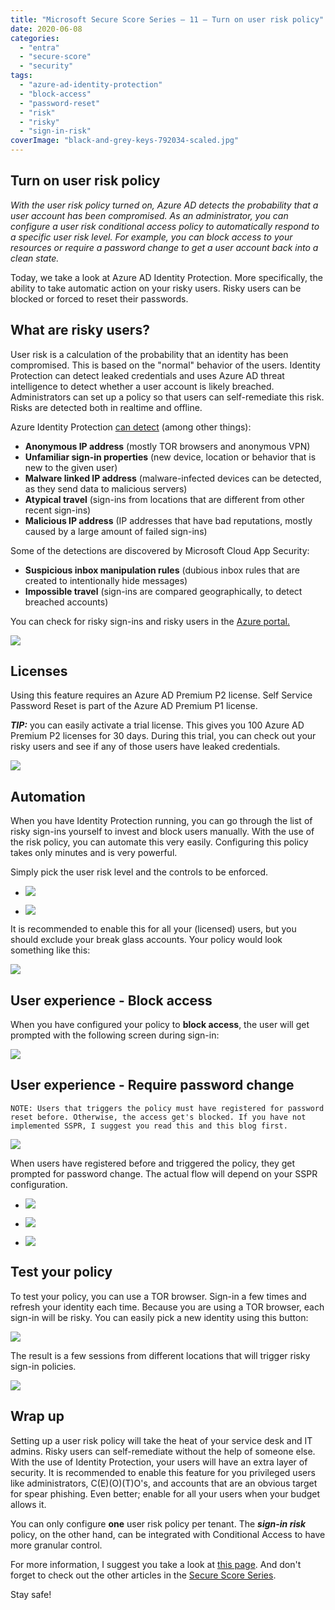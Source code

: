 ```yaml
---
title: "Microsoft Secure Score Series – 11 – Turn on user risk policy"
date: 2020-06-08
categories: 
  - "entra"
  - "secure-score"
  - "security"
tags: 
  - "azure-ad-identity-protection"
  - "block-access"
  - "password-reset"
  - "risk"
  - "risky"
  - "sign-in-risk"
coverImage: "black-and-grey-keys-792034-scaled.jpg"
---
```


## Turn on user risk policy

_With the user risk policy turned on, Azure AD detects the probability that a user account has been compromised. As an administrator, you can configure a user risk conditional access policy to automatically respond to a specific user risk level. For example, you can block access to your resources or require a password change to get a user account back into a clean state._

Today, we take a look at Azure AD Identity Protection. More specifically, the ability to take automatic action on your risky users. Risky users can be blocked or forced to reset their passwords.

## What are risky users?

User risk is a calculation of the probability that an identity has been compromised. This is based on the "normal" behavior of the users. Identity Protection can detect leaked credentials and uses Azure AD threat intelligence to detect whether a user account is likely breached. Administrators can set up a policy so that users can self-remediate this risk. Risks are detected both in realtime and offline.

Azure Identity Protection [can detect](https://docs.microsoft.com/en-us/azure/active-directory/identity-protection/concept-identity-protection-risks) (among other things):

- **Anonymous IP address** (mostly TOR browsers and anonymous VPN)
- **Unfamiliar sign-in properties** (new device, location or behavior that is new to the given user)
- **Malware linked IP address** (malware-infected devices can be detected, as they send data to malicious servers)
- **Atypical travel** (sign-ins from locations that are different from other recent sign-ins)
- **Malicious IP address** (IP addresses that have bad reputations, mostly caused by a large amount of failed sign-ins)

Some of the detections are discovered by Microsoft Cloud App Security:

- **Suspicious inbox manipulation rules** (dubious inbox rules that are created to intentionally hide messages)
- **Impossible travel** (sign-ins are compared geographically, to detect breached accounts)

You can check for risky sign-ins and risky users in the [Azure portal.](https://portal.azure.com/#blade/Microsoft_AAD_IAM/IdentityProtectionMenuBlade/RiskyUsers)

![](/assets/images/image-43.png)

## Licenses

Using this feature requires an Azure AD Premium P2 license. Self Service Password Reset is part of the Azure AD Premium P1 license.

**_TIP:_** you can easily activate a trial license. This gives you 100 Azure AD Premium P2 licenses for 30 days. During this trial, you can check out your risky users and see if any of those users have leaked credentials.

![](/assets/images/image-51.png)

## Automation

When you have Identity Protection running, you can go through the list of risky sign-ins yourself to invest and block users manually. With the use of the risk policy, you can automate this very easily. Configuring this policy takes only minutes and is very powerful.

Simply pick the user risk level and the controls to be enforced.

- ![](/assets/images/image-44.png)
    
- ![](/assets/images/msedge_e3PrP944IG-1024x520.png)
    

It is recommended to enable this for all your (licensed) users, but you should exclude your break glass accounts. Your policy would look something like this:

![](/assets/images/msedge_3YvUYRKfLJ.png)

## User experience - Block access

When you have configured your policy to **block access**, the user will get prompted with the following screen during sign-in:

![](/assets/images/firefox_SJ5BUtk6Um-1.png)

## User experience - Require password change

```
NOTE: Users that triggers the policy must have registered for password reset before. Otherwise, the access get's blocked. If you have not implemented SSPR, I suggest you read this and this blog first. 
```

![](/assets/images/firefox_arbiNCj1q6-1.png)

When users have registered before and triggered the policy, they get prompted for password change. The actual flow will depend on your SSPR configuration.

- ![](/assets/images/msedge_3twwu198I8-2.png)
    
- ![](/assets/images/msedge_65DY33SAyO-1.png)
    
- ![](/assets/images/msedge_ID5RpMcbWR-1.png)
    

## Test your policy

To test your policy, you can use a TOR browser. Sign-in a few times and refresh your identity each time. Because you are using a TOR browser, each sign-in will be risky. You can easily pick a new identity using this button:

![](/assets/images/image-50.png)

The result is a few sessions from different locations that will trigger risky sign-in policies.

![](/assets/images/image-48.png)

## Wrap up

Setting up a user risk policy will take the heat of your service desk and IT admins. Risky users can self-remediate without the help of someone else. With the use of Identity Protection, your users will have an extra layer of security. It is recommended to enable this feature for you privileged users like administrators, C(E)(O)(T)O's, and accounts that are an obvious target for spear phishing. Even better; enable for all your users when your budget allows it.

You can only configure **one** user risk policy per tenant. The **_sign-in risk_** policy, on the other hand, can be integrated with Conditional Access to have more granular control.

For more information, I suggest you take a look at [this page](https://docs.microsoft.com/en-us/azure/active-directory/identity-protection/overview-identity-protection). And don't forget to check out the other articles in the [Secure Score Series](https://janbakker.tech/category/secure-score/).

Stay safe!
